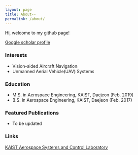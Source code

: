 ```yaml
---
layout: page
title: About--
permalink: /about/
---
```

Hi, welcome to my github page!

[Google scholar profile](https://scholar.google.com/citations?user=Zdz7Q9QAAAAJ)


### Interests
* Vision-aided Aircraft Navigation
* Unmanned Aerial Vehicle(UAV) Systems

### Education
* M.S. in Aerospace Engineering, KAIST, Daejeon (Feb. 2019)
* B.S. in Aerospace Engineering, KAIST, Daejeon (Feb. 2017)

### Featured Publications
* To be updated


### Links
[KAIST Aerospace Systems and Control Laboratory](http://ascl.kaist.ac.kr/)